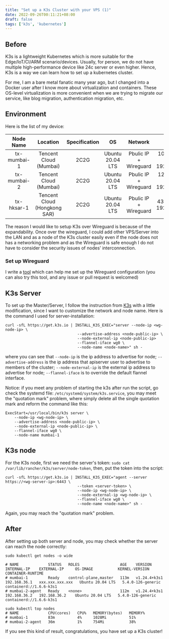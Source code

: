 ```yaml
---
title: "Set up a K3s Cluster with your VPS (1)"
date: 2022-09-26T00:11:21+08:00
draft: false
tags: ['k3s', 'kubernetes']
---
```



## Before

K3s is a lightweight Kubernetes which is more suitable for the Edge/IoT/CI/ARM scenario/devices. Usually, for person, we do not have multiple high-performance device like 24c server or even higher. Hence, K3s is a way we can learn how to set up a kubernetes cluster.

For me, I am a bare metal fanatic many year ago, but I changed into a Docker user after I know more about virtualization and containers.  These OS-level virtualization is more convenient when we are trying to migrate our service, like blog migration, authentication migration, etc.

## Environment

Here is the list of my device:

| Node Name | Location | Specification | OS | Network | IP |
| :-------: | :------: | :-----------: | :--: | :-----: | :--: |
| tx-mumbai-1 | Tencent Cloud (Mumbai) | 2C2G | Ubuntu 20.04 LTS | Pbulic IP + Wireguard | 101.xx.xx.xx + 192.168.36.1 | 
| tx-mumbai-2 | Tencent Cloud (Mumbai) | 2C2G | Ubuntu 20.04 LTS | Pbulic IP + Wireguard | 129.xx.xx.xx + 192.168.36.2 |
| tx-hksar-1 | Tencent Cloud (Hongkong SAR) | 2C2G | Ubuntu 20.04 LTS | Pbulic IP + Wireguard | 43.xx.xx.xx + 192.168.36.3 |

The reason I would like to setup K3s over Wireguard is because of the expandability. Once over the wireguard, I could add other VPS/Server into the LAN and as a node of the K3s cluster easily even if the node does not has a networking problem and as the Wireguard is safe enough I do not have to consider the security issues of nodes' interconnection.

### Set up Wireguard

I write a [tool](https://github.com/TerenceLiu98/wgtools) which can help me set up the Wireguard configuration (you can also try this tool, and any issue or pull request is welcomed)

## K3s Server 

To set up the Master/Server, I follow the instruction from [K3s](https://k3s.io) with a little modification, since I want to customize the network and node name. Here is the command I used for server-installation:

```shell
curl -sfL https://get.k3s.io | INSTALL_K3S_EXEC="server --node-ip <wg-node-ip> \
                                --advertise-address <node-public-ip> \
                                --node-external-ip <node-public-ip> 
                                --flannel-iface wg0 \
                                --node-name <node-name>" sh -
```

where you can see that `--node-ip` is the ip address to advertise for node; `--advertise-address` is the ip address that apiserver user to advertise to members of the cluster; `--node-external-ip` is the external ip address to advertise for node; `--flannel-iface` is to override the default flannel interface.

Notice: if you meet any problem of starting the k3s after run the script, go check the systemd file: `/etc/systemd/system/k3s.service`, you may meet the "quotation mark" problem, where simply delete all the single quotation mark and reform the command like this: 

```shell
ExecStart=/usr/local/bin/k3s server \
	--node-ip <wg-node-ip> \
	--advertise-address <node-public-ip> \
	--node-external-ip <node-public-ip> \
	--flannel-iface wg0 \
	--node-name mumbai-1
```

## K3s node

For the K3s node, first we need the server's token: `sudo cat /var/lib/rancher/k3s/server/node-token`, then, put the token into the script:

```shell
curl -sfL https://get.k3s.io | INSTALL_K3S_EXEC="agent --server https://<wg-server-ip>:6443 \
                                --token <server-token> \
                                --node-ip <wg-node-ip> \
                                --node-external-ip <wg-node-ip> \
                                --flannel-iface wg0 \
                                --node-name <node-name>" sh -
```

Again, you may reach the "quotation mark" problem.

## After

After setting up both server and node, you may check whether the server can reach the node correctly:

```shell
sudo kubectl get nodes -o wide

# NAME             STATUS   ROLES                  AGE    VERSION        INTERNAL-IP    EXTERNAL-IP     OS-IMAGE           KERNEL-VERSION      CONTAINER-RUNTIME
# mumbai-1         Ready    control-plane,master   113m   v1.24.4+k3s1   192.168.36.1   xxx.xxx.xxx.xxx   Ubuntu 20.04 LTS   5.4.0-126-generic   containerd://1.6.6-k3s1
# mumbai-2-agent   Ready    <none>                 112m   v1.24.4+k3s1   192.168.36.2   192.168.36.2    Ubuntu 20.04 LTS   5.4.0-126-generic   containerd://1.6.6-k3s1

sudo kubectl top nodes
# NAME             CPU(cores)   CPU%   MEMORY(bytes)   MEMORY%
# mumbai-1         83m          4%     1028Mi          51%
# mumbai-2-agent   36m          1%     754Mi           38%
```
If you see this kind of result, congratulations, you have set up a K3s cluster!

